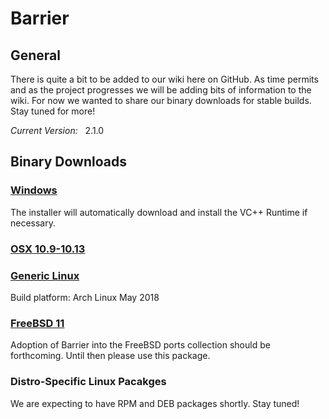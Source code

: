 # Barrier

## General

There is quite a bit to be added to our wiki here on GitHub. As time permits and as the project progresses we will be adding bits of information to the wiki. For now we wanted to share our binary downloads for stable builds. Stay tuned for more!

*Current Version:* &nbsp; 2.1.0

## Binary Downloads

### [Windows](https://github.com/debauchee/barrier/releases/download/v2.1.0/BarrierSetup-2.1.0.exe)
The installer will automatically download and install the VC++ Runtime if necessary.
### [OSX 10.9-10.13](https://github.com/debauchee/barrier/releases/download/v2.1.0/barrier-2.1.0.dmg)
### [Generic Linux](https://github.com/debauchee/barrier/releases/download/v2.1.0/barrier-2.1.0-linux.tar.bz2)
Build platform: Arch Linux May 2018
### [FreeBSD 11](https://github.com/debauchee/barrier/releases/download/v2.1.0/barrier-2.1.0-freebsd.txz)
Adoption of Barrier into the FreeBSD ports collection should be forthcoming. Until then please use this package.
### Distro-Specific Linux Pacakges
We are expecting to have RPM and DEB packages shortly. Stay tuned!

